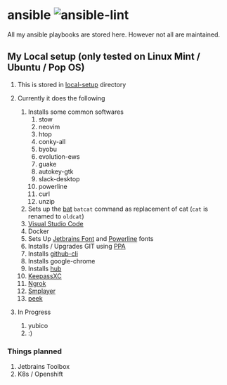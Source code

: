 # ansible ![ansible-lint](https://github.com/comdotlinux/ansible/workflows/ansible-lint/badge.svg)

All my ansible playbooks are stored here. However not all are maintained.

## My Local setup (only tested on Linux Mint / Ubuntu / Pop OS)

1. This is stored in [local-setup](./local-setup) directory
1. Currently it does the following
   1. Installs some common softwares
      1. stow
      1. neovim
      1. htop
      1. conky-all
      1. byobu
      1. evolution-ews
      1. guake
      1. autokey-gtk
      1. slack-desktop
      1. powerline
      1. curl
      1. unzip
   1. Sets up the [bat](https://github.com/sharkdp/bat) `batcat` command as replacement of cat (`cat` is renamed to `oldcat`)
   1. [Visual Studio Code](./local-setup/roles/code/tasks/main.yml)
   1. Docker
   1. Sets Up [Jetbrains Font](https://www.jetbrains.com/lp/mono/) and [Powerline](https://fedoramagazine.org/add-power-terminal-powerline) fonts
   1. Installs / Upgrades GIT using [PPA](https://git-scm.com/download/linux)
   1. Installs [github-cli](https://github.com/cli/cli)
   1. Installs google-chrome
   1. Installs [hub](https://hub.github.com)
   1. [KeepassXC](https://launchpad.net/~phoerious/+archive/ubuntu/keepassxc)
   1. [Ngrok](https://ngrok.com/download)
   1. [Smplayer](https://www.smplayer.info/en/downloads)
   1. [peek](https://github.com/phw/peek#ubuntu)

1. In Progress
   1. yubico
   1. :)

### Things planned

1. Jetbrains Toolbox
1. K8s / Openshift
